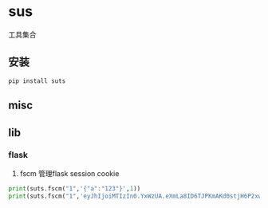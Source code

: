 
# sus

工具集合

## 安装
```shell
pip install suts
```

## misc


## lib
### flask
1. fscm
管理flask session cookie
```python
print(suts.fscm("1",'{"a":"123"}',1))
print(suts.fscm("1",'eyJhIjoiMTIzIn0.YxWzUA.eXmLa8ID6TJPKmAKd0stjH6P2xw',0))
```